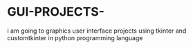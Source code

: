 # GUI-PROJECTS-
i am going to graphics user interface projects using tkinter and customtkinter in python programming language

